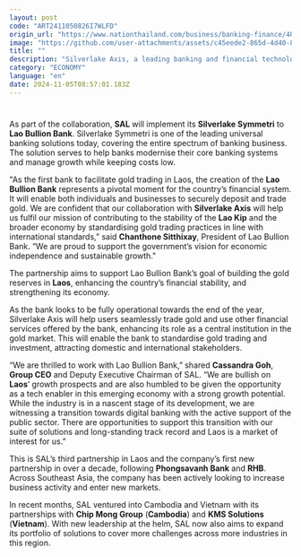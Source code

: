 ```yaml
---
layout: post
code: "ART2411050826I7WLFD"
origin_url: "https://www.nationthailand.com/business/banking-finance/40041661"
image: "https://github.com/user-attachments/assets/c45eede2-865d-4d40-8314-9e70c85debbf"
title: ""
description: "Silverlake Axis, a leading banking and financial technology company, has announced its partnership with Lao Bullion Bank. The partnership was commenced in a signing ceremony on Friday, 13 September 2024. "
category: "ECONOMY"
language: "en"
date: 2024-11-05T08:57:01.183Z
---
```


# 









As part of the collaboration, **SAL** will implement its **Silverlake Symmetri** to **Lao Bullion Bank**. Silverlake Symmetri is one of the leading universal banking solutions today, covering the entire spectrum of banking business. The solution serves to help banks modernise their core banking systems and manage growth while keeping costs low.

"As the first bank to facilitate gold trading in Laos, the creation of the **Lao Bullion Bank** represents a pivotal moment for the country’s financial system. It will enable both individuals and businesses to securely deposit and trade gold. We are confident that our collaboration with **Silverlake Axis** will help us fulfil our mission of contributing to the stability of the **Lao Kip** and the broader economy by standardising gold trading practices in line with international standards,” said **Chanthone Sitthixay**, President of Lao Bullion Bank. “We are proud to support the government’s vision for economic independence and sustainable growth."

The partnership aims to support Lao Bullion Bank’s goal of building the gold reserves in **Laos**, enhancing the country’s financial stability, and strengthening its economy.

As the bank looks to be fully operational towards the end of the year, Silverlake Axis will help users seamlessly trade gold and use other financial services offered by the bank, enhancing its role as a central institution in the gold market. This will enable the bank to standardise gold trading and investment, attracting domestic and international stakeholders.

“We are thrilled to work with Lao Bullion Bank,” shared **Cassandra Goh**, **Group CEO** and Deputy Executive Chairman of SAL. “We are bullish on **Laos**’ growth prospects and are also humbled to be given the opportunity as a tech enabler in this emerging economy with a strong growth potential. While the industry is in a nascent stage of its development, we are witnessing a transition towards digital banking with the active support of the public sector. There are opportunities to support this transition with our suite of solutions and long-standing track record and Laos is a market of interest for us.”

This is SAL’s third partnership in Laos and the company’s first new partnership in over a decade, following **Phongsavanh Bank** and **RHB**. Across Southeast Asia, the company has been actively looking to increase business activity and enter new markets.

In recent months, SAL ventured into Cambodia and Vietnam with its partnerships with **Chip Mong Group** (**Cambodia**) and **KMS Solutions** (**Vietnam**). With new leadership at the helm, SAL now also aims to expand its portfolio of solutions to cover more challenges across more industries in this region.
